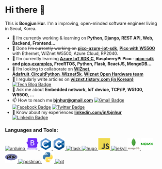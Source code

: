 # Hi there 👋
This is **Bongjun Hur**. I'm a improving, open-minded software engineer living in Seoul, Korea.

- 🔭 I’m currently working & learning on **Python, Django, REST API, Web, Backend, Frontend...**
- 🔭 Done ~~I’m currently working on~~ [**pico-azure-iot-sdk**](https://github.com/bjnhur/pico-examples), [**Pico with W5500**](https://github.com/bjnhur/pico-W5500) with Ethernet, WIZnet W5500, Azure Cloud, RP2040.
- 🌱 I’m currently learning **[Azure IoT SDK C](https://github.com/Azure/azure-iot-sdk-c), RaspberryPi Pico - [pico-sdk](https://github.com/raspberrypi/pico-sdk) and [pico-examples](https://github.com/raspberrypi/pico-examples), FreeRTOS, Python, Flask, ReactJS, MongoDB...**
- 👯 I’m looking to collaborate on [**WIZnet**](https://github.com/Wiznet), [**Adafruit_CircuitPython_Wiznet5k**](https://github.com/bjnhur/Adafruit_CircuitPython_Wiznet5k), [**Wiznet Open Hardware team**](https://github.com/Wiznet-OpenHardware) 
- 📝 I regularly write articles on [**wiznxt.tistory.com (in Korean)**](https://wiznxt.tistory.com/) [![Tech Blog Badge](http://img.shields.io/badge/Kakao-Tech%20blog-FFCD00?style=flat-square&logo=kakao&link=https://wiznxt.tistory.com/)](https://wiznxt.tistory.com/)
- 💬 Ask me about **Embedded network, IoT device, TCP/IP, W5100, W5500, ...**
- 📫 How to reach me **bjnhur@gmail.com** [![Gmail Badge](https://img.shields.io/badge/Gmail-d14836?style=flat-square&logo=Gmail&logoColor=white&link=mailto:bjnhur@gmail.com)](mailto:bjnhur@gmail.com) [![Facebook Badge](https://img.shields.io/badge/facebook-1877f2?style=flat-square&logo=facebook&logoColor=white&link=https://www.facebook.com/bongjunhur)](https://www.facebook.com/bongjunhur)  [![Twitter Badge](https://img.shields.io/badge/twitter-1DA1F2?style=flat-square&logo=twitter&logoColor=white&link=https://twitter.com/bongjunhur)](https://twitter.com/bongjunhur)
- 📄 Know about my experiences [**linkedin.com/in/bjnhur**](www.linkedin.com/in/bjnhur) [![Linkedin Badge](https://img.shields.io/badge/-LinkedIn-blue?style=flat-square&logo=Linkedin&logoColor=white&link=https://www.linkedin.com/in/bjnhur/)](https://www.linkedin.com/in/bjnhur/)

<h3 align="left">Languages and Tools:</h3>
<p align="left"> <a href="https://www.arduino.cc/" target="_blank"> <img src="https://cdn.worldvectorlogo.com/logos/arduino-1.svg" alt="arduino" width="40" height="40"/> </a> <a href="https://getbootstrap.com" target="_blank"> <img src="https://raw.githubusercontent.com/devicons/devicon/master/icons/bootstrap/bootstrap-plain-wordmark.svg" alt="bootstrap" width="40" height="40"/> </a> <a href="https://www.cprogramming.com/" target="_blank"> <img src="https://raw.githubusercontent.com/devicons/devicon/master/icons/c/c-original.svg" alt="c" width="40" height="40"/> </a> <a href="https://www.w3schools.com/cpp/" target="_blank"> <img src="https://raw.githubusercontent.com/devicons/devicon/master/icons/cplusplus/cplusplus-original.svg" alt="cplusplus" width="40" height="40"/> </a> <a href="https://flask.palletsprojects.com/" target="_blank"> <img src="https://www.vectorlogo.zone/logos/pocoo_flask/pocoo_flask-icon.svg" alt="flask" width="40" height="40"/> </a> <a href="https://gohugo.io/" target="_blank"> <img src="https://api.iconify.design/logos-hugo.svg" alt="hugo" width="40" height="40"/> </a> <a href="https://developer.mozilla.org/en-US/docs/Web/JavaScript" target="_blank"> <img src="https://raw.githubusercontent.com/devicons/devicon/master/icons/javascript/javascript-original.svg" alt="javascript" width="40" height="40"/> </a> <a href="https://jekyllrb.com/" target="_blank"> <img src="https://www.vectorlogo.zone/logos/jekyllrb/jekyllrb-icon.svg" alt="jekyll" width="40" height="40"/> </a> <a href="https://www.mongodb.com/" target="_blank"> <img src="https://raw.githubusercontent.com/devicons/devicon/master/icons/mongodb/mongodb-original-wordmark.svg" alt="mongodb" width="40" height="40"/> </a> <a href="https://www.nginx.com" target="_blank"> <img src="https://raw.githubusercontent.com/devicons/devicon/master/icons/nginx/nginx-original.svg" alt="nginx" width="40" height="40"/> </a> <a href="https://www.php.net" target="_blank"> <img src="https://raw.githubusercontent.com/devicons/devicon/master/icons/php/php-original.svg" alt="php" width="40" height="40"/> </a> <a href="https://postman.com" target="_blank"> <img src="https://www.vectorlogo.zone/logos/getpostman/getpostman-icon.svg" alt="postman" width="40" height="40"/> </a> <a href="https://www.python.org" target="_blank"> <img src="https://raw.githubusercontent.com/devicons/devicon/master/icons/python/python-original.svg" alt="python" width="40" height="40"/> </a> <a href="https://www.qt.io/" target="_blank"> <img src="https://upload.wikimedia.org/wikipedia/commons/0/0b/Qt_logo_2016.svg" alt="qt" width="40" height="40"/> </a> </p>
